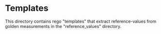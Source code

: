 # Templates
This directory contains rego "templates" that extract reference-values from 
golden measurements in the "reference_values" directory. 